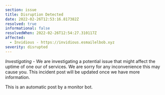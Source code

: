 ```yaml
---
section: issue
title: Disruption Detected
date: 2022-02-26T12:53:16.817382Z
resolved: true
informational: false
resolvedWhen: 2022-02-26T12:54:27.310117Z
affected:
  - Invidious - https://invidious.esmailelbob.xyz
severity: disrupted
---
```

*Investigating* - We are investigating a potential issue that might affect the uptime of one our of services. We are sorry for any inconvenience this may cause you. This incident post will be updated once we have more information.

This is an automatic post by a monitor bot.
        